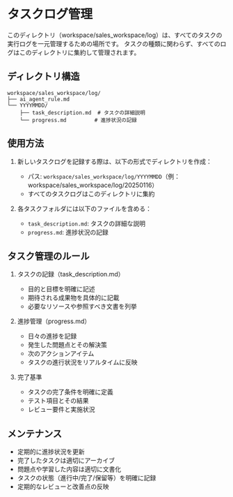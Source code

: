 # タスクログ管理

このディレクトリ（workspace/sales_workspace/log）は、すべてのタスクの実行ログを一元管理するための場所です。
タスクの種類に関わらず、すべてのログはこのディレクトリに集約して管理されます。

## ディレクトリ構造
```
workspace/sales_workspace/log/
├── ai_agent_rule.md
└── YYYYMMDD/
    ├── task_description.md  # タスクの詳細説明
    └── progress.md         # 進捗状況の記録
```

## 使用方法

1. 新しいタスクログを記録する際は、以下の形式でディレクトリを作成：
   - パス: `workspace/sales_workspace/log/YYYYMMDD`（例：workspace/sales_workspace/log/20250116）
   - すべてのタスクログはこのディレクトリに集約

2. 各タスクフォルダには以下のファイルを含める：
   - `task_description.md`: タスクの詳細な説明
   - `progress.md`: 進捗状況の記録

## タスク管理のルール

1. タスクの記録（task_description.md）
   - 目的と目標を明確に記述
   - 期待される成果物を具体的に記載
   - 必要なリソースや参照すべき文書を列挙

2. 進捗管理（progress.md）
   - 日々の進捗を記録
   - 発生した問題点とその解決策
   - 次のアクションアイテム
   - タスクの進行状況をリアルタイムに反映

3. 完了基準
   - タスクの完了条件を明確に定義
   - テスト項目とその結果
   - レビュー要件と実施状況

## メンテナンス

- 定期的に進捗状況を更新
- 完了したタスクは適切にアーカイブ
- 問題点や学習した内容は適切に文書化
- タスクの状態（進行中/完了/保留等）を明確に記録
- 定期的なレビューと改善点の反映